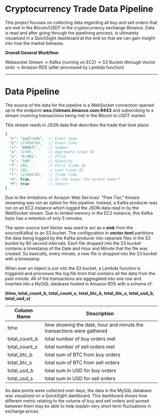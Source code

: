 # Cryptocurrency Trade Data Pipeline


This project focuses on collecting data regarding all buy and sell orders that are met in the Bitcoin/USDT in the cryptocurrency exchange Binance. Data is read and after going through the pipelining process, is ultimately visualized in a QuickSight dashboard at the end so that we can gain insight into how the market behaves.


**Overall General Workflow:**


Websocket Stream -> Kafka (running on EC2) -> S3 Bucket (through Vector sink) -> Amazon RDS (after processed by Lambda function)


--------


# Data Pipeline
The source of the data for the pipeline is a WebSocket connection opened up to the endpoint **wss://stream.binance.com:9443** and subscribing to a stream involving transactions being met in the Bitcoin to USDT market.


This stream reads in JSON data that describes the trade that took place:
```javascript
{
  "e": "aggTrade",  // Event type
  "E": 123456789,   // Event time
  "s": "BNBBTC",    // Symbol
  "a": 12345,       // Aggregate trade ID
  "p": "0.001",     // Price
  "q": "100",       // Quantity
  "f": 100,         // First trade ID
  "l": 105,         // Last trade ID
  "T": 123456785,   // Trade time
  "m": true,        // Is the buyer the market maker?
  "M": true         // Ignore
}
```


Due to the limitations of Amazon Web Services' "Free Tier," Kinesis streaming was not an option for this pipeline. Instead, a Kafka producer was run on an EC2 instance which logged the JSON data read in by the WebSocket stream. Due to limited memory in the EC2 instance, this Kafka topic has a retention of only 5 minutes.


The open-source tool Vector was used to act as a **sink** from the source(Kafka) to an S3 bucket. The configuration in **vector.toml** partitions the data being logged by the Kafka producer into separate files in the S3 bucket by 60 second intervals. Each file dropped into the S3 bucket contains a timestamp of the Date and Hour and Minute that the file was created. So basically, every minute, a new file is dropped into the S3 bucket with a timestamp.


When ever an object is put into the S3 bucket, a Lambda function is triggered and processes the log file from that contains all the data from the past minute. All of the transactions are aggregated into one row and inserted into a MySQL database hosted in Amazon RDS with a schema of:


**(time, total_count_b, total_count_s, total_btc_b, total_btc_s, total_usd_b, total_usd_s)**


| Column Name | Description |
| ----------- | ------ | 
| time | time showing the date, hour and minute the transactions were gathered |
| total_count_b | total number of buy orders met |
| total_count_s | total number of sell orders met |
| total_btc_b | total sum of BTC from buy orders |
| total_btc_s | total sum of BTC from sell orders | 
| total_usd_b | total sum in USD for buy orders |
| total_usd_s | total sum in USD for sell orders | 



As data points were collected over days, the data in the MySQL database was visualized on a QuickSight dashboard. This dashboard shows how different metric relating to the volume of buy and sell orders and spread between them may be able to help explain very short term fluctuations in exchange prices.



